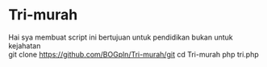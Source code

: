 # Tri-murah
Hai sya membuat script ini bertujuan untuk pendidikan bukan untuk kejahatan  
git clone https://github.com/BOGpln/Tri-murah/git
cd Tri-murah
php tri.php
